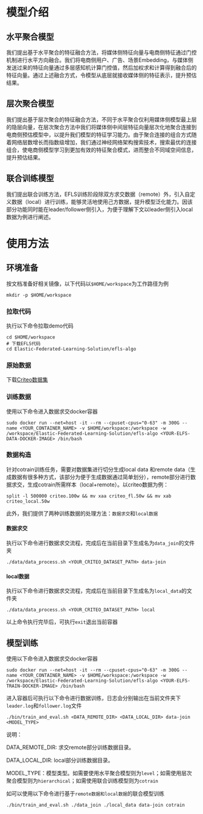 # 模型介绍

## 水平聚合模型
我们提出基于水平聚合的特征融合方法，将媒体侧特征向量与电商侧特征通过门控机制进行水平方向融合。我们将电商侧用户、广告、场景Embedding，与媒体侧发送过来的特征向量通过多层感知机计算门控值，然后加权求和计算得到融合后的特征向量。通过上述融合方式，令模型从底层就接收媒体侧的特征表示，提升预估结果。

## 层次聚合模型
我们提出基于层次聚合的特征融合方法，不同于水平聚合仅利用媒体侧模型最上层的隐层向量，在层次聚合方法中我们将媒体侧中间层特征向量层次化地聚合连接到电商侧预估模型中，以提升我们模型的特征学习能力。由于聚合连接的组合方式随着网络层数增长而指数级增加，我们通过神经网络架构搜索技术，搜索最优的连接组合，使电商侧模型学习到更加有效的特征聚合模式，进而整合不同域空间信息，提升预估结果。

## 联合训练模型
我们提出联合训练方法，EFLS训练阶段除双方求交数据（remote）外，引入自定义数据（local）进行训练，能够灵活地使用己方数据，提升模型泛化能力。因该部分功能同时能在leader/follower侧引入，为便于理解下文以leader侧引入local数据为例进行阐述。

# 使用方法

## 环境准备

按文档准备好相关镜像，以下代码以`$HOME/workspace`为工作路径为例
```
mkdir -p $HOME/workspace
```

### 拉取代码

执行以下命令拉取demo代码
```
cd $HOME/workspace
# 下载EFLS代码
cd Elastic-Federated-Learning-Solution/efls-algo
```

### 原始数据

下载[Criteo数据集](https://www.kaggle.com/mrkmakr/criteo-dataset)

### 训练数据

使用以下命令进入数据求交docker容器
```
sudo docker run --net=host -it --rm --cpuset-cpus="0-63" -m 300G --name <YOUR_CONTAINER_NAME> -v $HOME/workspace:/workspace -w /workspace/Elastic-Federated-Learning-Solution/efls-algo <YOUR-ELFS-DATA-DOCKER-IMAGE> /bin/bash
```


### 数据构造

针对cotrain训练任务，需要对数据集进行切分生成local data 和remote data（生成数据有很多种方式，该部分为便于生成数据通过简单划分），remote部分进行数据求交，生成cotrain所需样本（local+remote）。以criteo数据为例：
```
split -l 500000 criteo.100w && mv xaa criteo_fl.50w && mv xab criteo_local.50w
```


此外，我们提供了两种训练数据的处理方法：`数据求交`和`local数据`

#### 数据求交

执行以下命令进行数据求交流程，完成后在当前目录下生成名为`data_join`的文件夹
```
./data/data_process.sh <YOUR_CRITEO_DATASET_PATH> data-join
```

#### local数据

执行以下命令进行数据求交流程，完成后在当前目录下生成名为`local_data`的文件夹
```
./data/data_process.sh <YOUR_CRITEO_DATASET_PATH> local
```

以上命令执行完毕后，可执行`exit`退出当前容器

## 模型训练

使用以下命令进入数据求交docker容器
```
sudo docker run --net=host -it --rm --cpuset-cpus="0-63" -m 300G --name <YOUR_CONTAINER_NAME> -v $HOME/workspace:/workspace -w /workspace/Elastic-Federated-Learning-Solution/efls-algo <YOUR-ELFS-TRAIN-DOCKER-IMAGE> /bin/bash
```

进入容器后可执行以下命令进行数据训练，日志会分别输出在当前文件夹下`leader.log`和`follower.log`文件
```
./bin/train_and_eval.sh <DATA_REMOTE_DIR> <DATA_LOCAL_DIR> data-join <MODEL_TYPE>
```
说明：

DATA_REMOTE_DIR: 求交remote部分训练数据目录。

DATA_LOCAL_DIR: local部分训练数据目录。

MODEL_TYPE：模型类型。如需要使用水平聚合模型则为`level`；如需使用层次聚合模型则为`hierarchical`；如需使用联合训练模型则为`cotrain`

如可以使用以下命令进行基于`remote数据和local数据`的联合模型训练
```
./bin/train_and_eval.sh ./data_join ./local_data data-join cotrain
```

